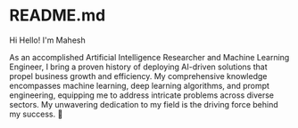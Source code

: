 # README.md
Hi Hello! I'm Mahesh 

As an accomplished Artificial Intelligence Researcher and Machine Learning Engineer, I bring a proven history of deploying AI-driven solutions that propel business growth and efficiency. My comprehensive knowledge encompasses machine learning, deep learning algorithms, and prompt engineering, equipping me to address intricate problems across diverse sectors. My unwavering dedication to my field is the driving force behind my success. 🚀
